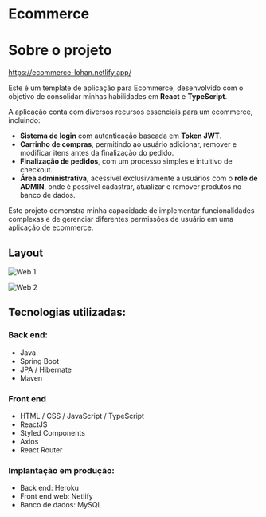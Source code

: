 # Ecommerce

# Sobre o projeto

https://ecommerce-lohan.netlify.app/

Este é um template de aplicação para Ecommerce, desenvolvido com o objetivo de consolidar minhas habilidades em **React** e **TypeScript**.

A aplicação conta com diversos recursos essenciais para um ecommerce, incluindo:
- **Sistema de login** com autenticação baseada em **Token JWT**.
- **Carrinho de compras**, permitindo ao usuário adicionar, remover e modificar itens antes da finalização do pedido.
- **Finalização de pedidos**, com um processo simples e intuitivo de checkout.
- **Área administrativa**, acessível exclusivamente a usuários com o **role de ADMIN**, onde é possível cadastrar, atualizar e remover produtos no banco de dados.

Este projeto demonstra minha capacidade de implementar funcionalidades complexas e de gerenciar diferentes permissões de usuário em uma aplicação de ecommerce.

## Layout

![Web 1](https://imgur.com/L5BdIdw.png)

![Web 2](https://imgur.com/TYzS4Wy.png)

## Tecnologias utilizadas:

### Back end:
- Java
- Spring Boot
- JPA / Hibernate
- Maven
  
### Front end
- HTML / CSS / JavaScript / TypeScript
- ReactJS
- Styled Components
- Axios
- React Router

### Implantação em produção:
- Back end: Heroku
- Front end web: Netlify
- Banco de dados: MySQL
